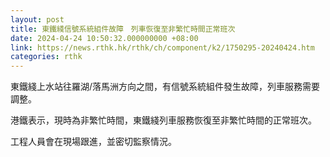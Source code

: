 ```yaml
---
layout: post
title: 東鐵綫信號系統組件故障　列車恢復至非繁忙時間正常班次
date: 2024-04-24 10:50:32.000000000 +08:00
link: https://news.rthk.hk/rthk/ch/component/k2/1750295-20240424.htm
categories: rthk
---
```


東鐵綫上水站往羅湖/落馬洲方向之間，有信號系統組件發生故障，列車服務需要調整。

港鐵表示，現時為非繁忙時間，東鐵綫列車服務恢復至非繁忙時間的正常班次。

工程人員會在現場跟進，並密切監察情況。
